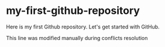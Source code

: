 # my-first-github-repository
Here is my first Github repository. Let's get started with GitHub.

This line was modified manually during conflicts resolution

